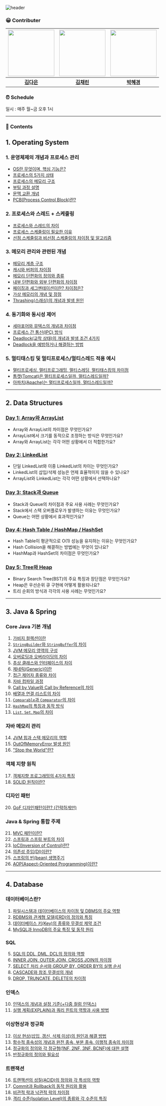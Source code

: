 ![header](https://capsule-render.vercel.app/api?type=waving&height=240&color=gradient&text=Inflearn%20CS%20Study&fontAlign=69&textBg=false&fontSize=50&fontAlignY=40)


### 😀 Contributer

|<img src="https://avatars.githubusercontent.com/abcdana" width="150" height="150"/>|<img src="https://avatars.githubusercontent.com/lin-chae" width="150" height="150"/>|<img src="https://avatars.githubusercontent.com/BakHyegyeong" width="150" height="150"/>
|:-:|:-:|:-:|
[**김다은**](https://github.com/abcdana)|[**김채린**](https://github.com/lin-chae)|[**박혜경**](https://github.com/BakHyegyeong)|


### ⏰ Schedule

일시 : 매주 월~금 오후 1시

--- 
### 📖 **Contents**

## 1. Operating System

### 1. 운영체제의 개념과 프로세스 관리
   - [OS란 무엇이며, 핵심 기능은?](https://github.com/inflearn-cs-study/cs/tree/main/Operating%20System/OS_01)
   - [프로세스의 5가지 상태](https://github.com/inflearn-cs-study/cs/tree/main/Operating%20System/OS_02)
   - [프로세스의 메모리 구조](https://github.com/inflearn-cs-study/cs/tree/main/Operating%20System/OS_02)
   - [부팅 과정 설명](https://github.com/inflearn-cs-study/cs/tree/main/Operating%20System/OS_03)
   - [문맥 교환 개념](https://github.com/inflearn-cs-study/cs/tree/main/Operating%20System/OS_04)
   - [PCB(Process Control Block)란?](https://github.com/inflearn-cs-study/cs/tree/main/Operating%20System/OS_03)

### 2. 프로세스와 스레드 + 스케줄링
   - [프로세스와 스레드의 차이](https://github.com/inflearn-cs-study/cs/tree/main/Operating%20System/OS_05)
   - [프로세스 스케줄링이 필요한 이유](https://github.com/inflearn-cs-study/cs/tree/main/Operating%20System/OS_06)
   - [선점 스케줄링과 비선점 스케줄링의 차이점 및 알고리즘](https://github.com/inflearn-cs-study/cs/tree/main/Operating%20System/OS_06)

### 3. 메모리 관리와 관련된 개념
   - [메모리 계층 구조](https://github.com/inflearn-cs-study/cs/tree/main/Operating%20System/OS_05)
   - [캐시와 버퍼의 차이점](https://github.com/inflearn-cs-study/cs/tree/main/Operating%20System/OS_05)
   - [메모리 단편화의 정의와 종류](https://github.com/inflearn-cs-study/cs/tree/main/Operating%20System/OS_07)
   - [내부 단편화와 외부 단편화의 차이점](https://github.com/inflearn-cs-study/cs/tree/main/Operating%20System/OS_07)
   - [페이징과 세그멘테이션이란? 차이점은?](https://github.com/inflearn-cs-study/cs/tree/main/Operating%20System/OS_07)
   - [가상 메모리의 개념 및 장점](https://github.com/inflearn-cs-study/cs/tree/main/Operating%20System/OS_08)
   - [Thrashing(스래싱)의 개념과 발생 원인](https://github.com/inflearn-cs-study/cs/tree/main/Operating%20System/OS_09)

### 4. 동기화와 동시성 제어
   - [세마포어와 뮤텍스의 개념과 차이점](https://github.com/inflearn-cs-study/cs/tree/main/Operating%20System/OS_10)
   - [프로세스 간 통신(IPC) 방식](https://github.com/inflearn-cs-study/cs/tree/main/Operating%20System/OS_10)
   - [Deadlock(교착 상태)의 개념과 발생 조건 4가지](https://github.com/inflearn-cs-study/cs/tree/main/Operating%20System/OS_11)
   - [Deadlock을 예방하거나 해결하는 방법](https://github.com/inflearn-cs-study/cs/tree/main/Operating%20System/OS_11)

### 5. 멀티태스킹 및 멀티프로세스/멀티스레드 적용 예시
   - [멀티프로세싱, 멀티프로그래밍, 멀티스레딩, 멀티태스킹의 차이점](https://github.com/inflearn-cs-study/cs/tree/main/Operating%20System/OS_12)
   - [톰캣(Tomcat)은 멀티프로세스일까, 멀티스레드일까?](https://github.com/inflearn-cs-study/cs/tree/main/Operating%20System/OS_13)
   - [아파치(Apache)는 멀티프로세스일까, 멀티스레드일까?](https://github.com/inflearn-cs-study/cs/tree/main/Operating%20System/OS_13)

---

## 2. Data Structures

### [Day 1: Array와 ArrayList](https://github.com/inflearn-cs-study/cs/tree/main/Data%20Structures/DS_01)
- Array와 ArrayList의 차이점은 무엇인가요?
- ArrayList에서 크기를 동적으로 조정하는 방식은 무엇인가요?
- Array와 ArrayList는 각각 어떤 상황에서 더 적합한가요?

### [Day 2: LinkedList](https://github.com/inflearn-cs-study/cs/tree/main/Data%20Structures/DS_02)
- 단일 LinkedList와 이중 LinkedList의 차이는 무엇인가요?
- LinkedList의 삽입/삭제 성능은 언제 효율적이지 않을 수 있나요?
- ArrayList와 LinkedList는 각각 어떤 상황에서 선택하나요?

### [Day 3: Stack과 Queue](https://github.com/inflearn-cs-study/cs/tree/main/Data%20Structures/DS_03)
- Stack과 Queue의 차이점과 주요 사용 사례는 무엇인가요?
- Stack에서 스택 오버플로우가 발생하는 이유는 무엇인가요?
- Queue는 어떤 상황에서 효과적인가요?

### [Day 4: Hash Table / HashMap / HashSet](https://github.com/inflearn-cs-study/cs/tree/main/Data%20Structures/DS_04)
- Hash Table이 평균적으로 O(1) 성능을 유지하는 이유는 무엇인가요?
- Hash Collision을 해결하는 방법에는 무엇이 있나요?
- HashMap과 HashSet의 차이점은 무엇인가요?

### [Day 5: Tree와 Heap](https://github.com/inflearn-cs-study/cs/tree/main/Data%20Structures/DS_05)
- Binary Search Tree(BST)의 주요 특징과 장단점은 무엇인가요?
- Heap은 우선순위 큐 구현에 어떻게 활용되나요?
- 트리 순회의 방식과 각각의 사용 사례는 무엇인가요?

---

## 3. Java & Spring

### Core Java 기본 개념
1. [가비지 컬렉션이란](https://github.com/inflearn-cs-study/cs/tree/main/Java_Spring/JS_01)
2. [`StringBuilder`와 `StringBuffer`의 차이](https://github.com/inflearn-cs-study/cs/tree/main/Java_Spring/JS_01)
3. [JVM 메모리 영역의 구성](https://github.com/inflearn-cs-study/cs/tree/main/Java_Spring/JS_02)
4. [오버로딩과 오버라이딩의 차이](https://github.com/inflearn-cs-study/cs/tree/main/Java_Spring/JS_03)
5. [추상 클래스와 인터페이스의 차이](https://github.com/inflearn-cs-study/cs/tree/main/Java_Spring/JS_03)
6. [제네릭(Generic)이란](https://github.com/inflearn-cs-study/cs/tree/main/Java_Spring/JS_04)
7. [접근 제어자 종류와 차이](https://github.com/inflearn-cs-study/cs/tree/main/Java_Spring/JS_05)
8. [자바 컴파일 과정](https://github.com/inflearn-cs-study/cs/tree/main/Java_Spring/JS_05)
9. [Call by Value와 Call by Reference의 차이](https://github.com/inflearn-cs-study/cs/tree/main/Java_Spring/JS_06)
10. [배열과 연결 리스트의 차이](https://github.com/inflearn-cs-study/cs/tree/main/Java_Spring/JS_06)
11. [`Comparable`과 `Comparator`의 차이](https://github.com/inflearn-cs-study/cs/tree/main/Java_Spring/JS_07)
12. [`HashMap`의 특징과 동작 방식](https://github.com/inflearn-cs-study/cs/tree/main/Java_Spring/JS_07)
13. [`List`, `Set`, `Map`의 차이](https://github.com/inflearn-cs-study/cs/tree/main/Java_Spring/JS_07)

### 자바 메모리 관리
14. [JVM 힙과 스택 메모리의 역할](https://github.com/inflearn-cs-study/cs/tree/main/Java_Spring/JS_08)
15. [OutOfMemoryError 발생 원인](https://github.com/inflearn-cs-study/cs/tree/main/Java_Spring/JS_08)
16. ["Stop the World"란?](https://github.com/inflearn-cs-study/cs/tree/main/Java_Spring/JS_08)

### 객체 지향 원칙
17. [객체지향 프로그래밍의 4가지 특징](https://github.com/inflearn-cs-study/cs/tree/main/Java_Spring/JS_09)
19. [SOLID 원칙이란?](https://github.com/inflearn-cs-study/cs/tree/main/Java_Spring/JS_09)

### 디자인 패턴
20. [GoF 디자인패턴이란? (간략하게만)](https://github.com/inflearn-cs-study/cs/tree/main/Java_Spring/JS_10)

### Java & Spring 통합 주제
21. [MVC 패턴이란?](https://github.com/inflearn-cs-study/cs/tree/main/Java_Spring/JS_11)
22. [스프링과 스프링 부트의 차이](https://github.com/inflearn-cs-study/cs/tree/main/Java_Spring/JS_11)
23. [IoC(Inversion of Control)란?](https://github.com/inflearn-cs-study/cs/tree/main/Java_Spring/JS_12)
24. [의존성 주입(DI)이란?](https://github.com/inflearn-cs-study/cs/tree/main/Java_Spring/JS_12)
25. [스프링의 빈(bean) 생명주기](https://github.com/inflearn-cs-study/cs/tree/main/Java_Spring/JS_13)
26. [AOP(Aspect-Oriented Programming)이란?](https://github.com/inflearn-cs-study/cs/tree/main/Java_Spring/JS_13)

---

## 4. Database

### **데이터베이스란?**
1. [파일시스템과 데이터베이스의 차이점 및 DBMS의 주요 역할](https://github.com/inflearn-cs-study/cs/tree/main/Database/DB_01)
2. [RDBMS와 관계형 모델(ERD)의 정의와 특징](https://github.com/inflearn-cs-study/cs/tree/main/Database/DB_01)
3. [데이터베이스 키(Key)의 종류와 무결성 제약 조건](https://github.com/inflearn-cs-study/cs/tree/main/Database/DB_02)
4. [MySQL과 InnoDB의 주요 특징 및 동작 원리](https://github.com/inflearn-cs-study/cs/tree/main/Database/DB_02)

### **SQL**
5. [SQL의 DDL, DML, DCL의 정의와 역할](https://github.com/inflearn-cs-study/cs/tree/main/Database/DB_03)
6. [INNER JOIN, OUTER JOIN, CROSS JOIN의 차이점](https://github.com/inflearn-cs-study/cs/tree/main/Database/DB_03)
7. [SELECT 처리 순서와 GROUP BY, ORDER BY의 실행 순서](https://github.com/inflearn-cs-study/cs/tree/main/Database/DB_04)
8. [CASCADE와 참조 무결성의 개념](https://github.com/inflearn-cs-study/cs/tree/main/Database/DB_04)
9. [DROP, TRUNCATE, DELETE의 차이점](https://github.com/inflearn-cs-study/cs/tree/main/Database/DB_04)

### **인덱스**
10. [인덱스의 개념과 설정 기준(+다중 컬럼 인덱스)](https://github.com/inflearn-cs-study/cs/tree/main/Database/DB_05)
11. [실행 계획(EXPLAIN)과 쿼리 힌트의 역할과 사용 방법](https://github.com/inflearn-cs-study/cs/tree/main/Database/DB_05)

### **이상현상과 정규화**
12. [이상 현상(삽입, 갱신, 삭제 이상)의 원인과 해결 방법](https://github.com/inflearn-cs-study/cs/tree/main/Database/DB_06)
13. [함수적 종속성의 개념과 완전 종속, 부분 종속, 이행적 종속의 차이점](https://github.com/inflearn-cs-study/cs/tree/main/Database/DB_06)
14. [정규화의 정의와 각 정규형(1NF, 2NF, 3NF, BCNF)에 대한 설명](https://github.com/inflearn-cs-study/cs/tree/main/Database/DB_07)
15. [반정규화의 정의와 필요성](https://github.com/inflearn-cs-study/cs/tree/main/Database/DB_07)

### **트랜잭션**
16. [트랜잭션의 성질(ACID)의 정의와 각 특성의 역할](https://github.com/inflearn-cs-study/cs/tree/main/Database/DB_08)
17. [Commit과 Rollback의 동작 원리와 활용](https://github.com/inflearn-cs-study/cs/tree/main/Database/DB_08)
18. [비관적 락과 낙관적 락의 차이점](https://github.com/inflearn-cs-study/cs/tree/main/Database/DB_09)
19. [격리 수준(Isolation Level)의 종류와 각 수준의 특징](https://github.com/inflearn-cs-study/cs/tree/main/Database/DB_09)
